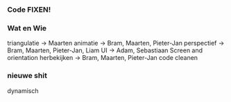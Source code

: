 ### Code FIXEN!

### Wat en Wie

triangulatie -> Maarten
animatie -> Bram, Maarten, Pieter-Jan
perspectief -> Bram, Maarten, Pieter-Jan, Liam
UI -> Adam, Sebastiaan
Screen and orientation herbekijken -> Bram, Maarten, Pieter-Jan
code cleanen

### nieuwe shit

dynamisch
